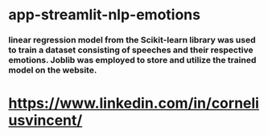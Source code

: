 # app-streamlit-nlp-emotions

### linear regression model from the Scikit-learn library was used to train a dataset consisting of speeches and their respective emotions. Joblib was employed to store and utilize the trained model on the website.


# https://www.linkedin.com/in/corneliusvincent/
